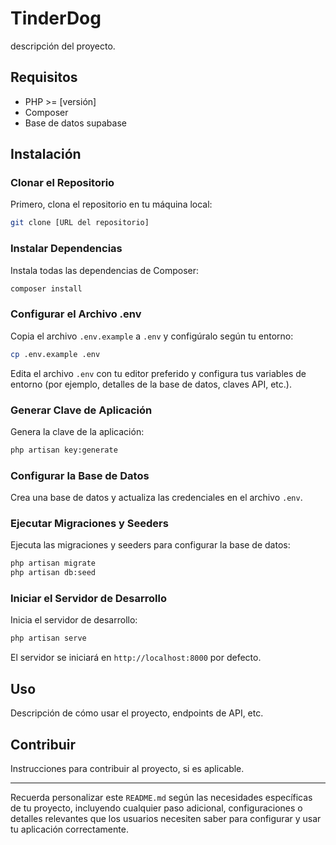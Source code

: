 # TinderDog

  descripción del proyecto.

## Requisitos

- PHP >= [versión]
- Composer
- Base de datos supabase
 
## Instalación

### Clonar el Repositorio

Primero, clona el repositorio en tu máquina local:

```bash
git clone [URL del repositorio]
```
### Instalar Dependencias

Instala todas las dependencias de Composer:

```bash
composer install
```

### Configurar el Archivo .env

Copia el archivo `.env.example` a `.env` y configúralo según tu entorno:

```bash
cp .env.example .env
```

Edita el archivo `.env` con tu editor preferido y configura tus variables de entorno (por ejemplo, detalles de la base de datos, claves API, etc.).

### Generar Clave de Aplicación

Genera la clave de la aplicación:

```bash
php artisan key:generate
```

### Configurar la Base de Datos

Crea una base de datos y actualiza las credenciales en el archivo `.env`.

### Ejecutar Migraciones y Seeders

Ejecuta las migraciones y seeders para configurar la base de datos:

```bash
php artisan migrate
php artisan db:seed
```

### Iniciar el Servidor de Desarrollo

Inicia el servidor de desarrollo:

```bash
php artisan serve
```

El servidor se iniciará en `http://localhost:8000` por defecto.

## Uso

Descripción de cómo usar el proyecto, endpoints de API, etc.

## Contribuir

Instrucciones para contribuir al proyecto, si es aplicable.

---

Recuerda personalizar este `README.md` según las necesidades específicas de tu proyecto, incluyendo cualquier paso adicional, configuraciones o detalles relevantes que los usuarios necesiten saber para configurar y usar tu aplicación correctamente.
